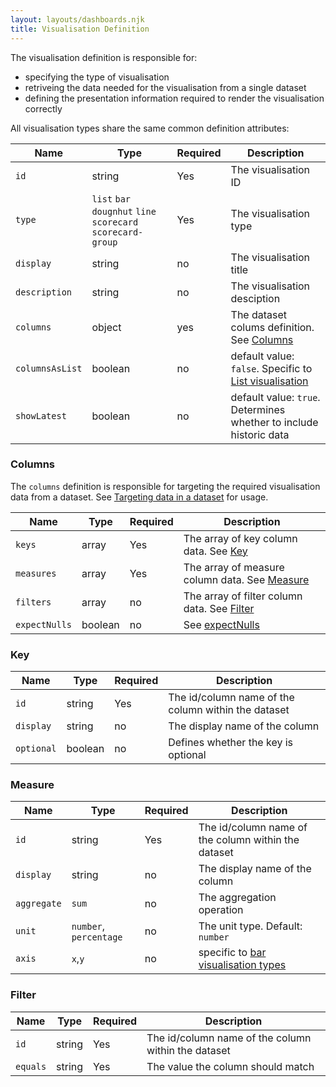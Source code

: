 ```yaml
---
layout: layouts/dashboards.njk
title: Visualisation Definition
---
```

The visualisation definition is responsible for:

- specifying the type of visualisation
- retriveing the data needed for the visualisation from a single dataset
- defining the presentation information required to render the visualisation correctly

All visualisation types share the same common definition attributes:

| Name            | Type    | Required | Description                                                                       |
| ----------------| ------- | -------- | ----------------------------------------------------------------------------------|
| `id`            | string  | Yes      | The visualisation ID                                                              |
| `type`          | `list` `bar` `dougnhut` `line` `scorecard` `scorecard-group` | Yes      | The visualisation type            |
| `display`       | string  | no       | The visualisation title                                                           |
| `description`   | string  | no       | The visualisation desciption                                                      |
| `columns`       | object  | yes      | The dataset colums definition. See [Columns](#columns)                            |
| `columnsAsList` | boolean | no       | default value: `false`. Specific to  [List visualisation](/dashboards/visualisations/list) |
| `showLatest`    | boolean | no       | default value: `true`. Determines whether to include historic data                |

### Columns

The `columns` definition is responsible for targeting the required visualisation data from a dataset. See [Targeting data in a dataset](#targeting-data-in-a-dataset) for usage.

| Name          | Type    | Required | Description                                                |
| --------------| ------- | -------- | -----------------------------------------------------------|
| `keys`        | array   | Yes      |  The array of key column data. See [Key](#key)             |
| `measures`    | array   | Yes      |  The array of measure column data. See [Measure](#measure) |
| `filters`     | array   | no       |  The array of filter column data. See [Filter](#filter)    |
| `expectNulls` | boolean | no       |  See [expectNulls](#expectNulls)                           |

### Key 

| Name        | Type    | Required | Description                                              |
| ------------| ------- | -------- | -------------------------------------------------------- |
| `id`        | string  | Yes      |  The id/column name of the column within the dataset     |
| `display`   | string  | no       |  The display name of the column                          |
| `optional`  | boolean | no       |  Defines whether the key is optional                      |

### Measure 

| Name        | Type    | Required | Description                                              |
| ------------| ------- | -------- | -------------------------------------------------------- |
| `id`        | string  | Yes      |  The id/column name of the column within the dataset     |
| `display`   | string  | no       |  The display name of the column                          |
| `aggregate` | `sum`    | no       | The aggregation operation                               |
| `unit`      | `number`, `percentage`     | no       |  The unit type. Default: `number`     |
| `axis`      | `x`,`y` | no       |  specific to [bar visualisation types](/dashboards/visualisations/bar) |

### Filter 

| Name        | Type    | Required | Description                                              |
| ------------| ------- | -------- | -------------------------------------------------------- |
| `id`        | string  | Yes      |  The id/column name of the column within the dataset     |
| `equals`    | string  | Yes      |  The value the column should match                       |
